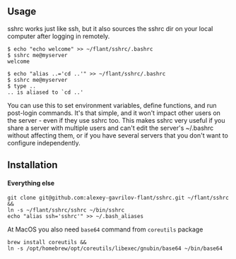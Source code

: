 
## Usage

sshrc works just like ssh, but it also sources the sshrc dir on your local computer after logging in remotely.

    $ echo "echo welcome" >> ~/flant/sshrc/.bashrc
    $ sshrc me@myserver
    welcome

    $ echo "alias ..='cd ..'" >> ~/flant/sshrc/.bashrc
    $ sshrc me@myserver
    $ type ..
    .. is aliased to `cd ..'

You can use this to set environment variables, define functions, and run post-login commands. It's that simple, and it won't impact other users on the server - even if they use sshrc too. This makes sshrc very useful if you share a server with multiple users and can't edit the server's ~/.bashrc without affecting them, or if you have several servers that you don't want to configure independently.

## Installation

#### Everything else

    git clone git@github.com:alexey-gavrilov-flant/sshrc.git ~/flant/sshrc &&
    ln -s ~/flant/sshrc/sshrc ~/bin/sshrc
    echo "alias ssh='sshrc'" >> ~/.bash_aliases

At MacOS you also need `base64` command from `coreutils` package

    brew install coreutils &&
    ln -s /opt/homebrew/opt/coreutils/libexec/gnubin/base64 ~/bin/base64
